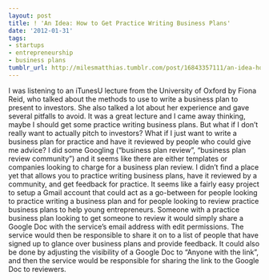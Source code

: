 ```yaml
---
layout: post
title: ! 'An Idea: How to Get Practice Writing Business Plans'
date: '2012-01-31'
tags:
- startups
- entrepreneurship
- business plans
tumblr_url: http://milesmatthias.tumblr.com/post/16843357111/an-idea-how-to-get-practice-writing-business-plans
---
```

I was listening to an iTunesU lecture from the University of Oxford by Fiona Reid, who talked about the methods to use to write a business plan to present to investors. She also talked a lot about her experience and gave several pitfalls to avoid. It was a great lecture and I came away thinking, maybe I should get some practice writing business plans.
But what if I don’t really want to actually pitch to investors? What if I just want to write a business plan for practice and have it reviewed by people who could give me advice?
I did some Googling (“business plan review”, “business plan review community”) and it seems like there are either templates or companies looking to charge for a business plan review. I didn’t find a place yet that allows you to practice writing business plans, have it reviewed by a community, and get feedback for practice.
It seems like a fairly easy project to setup a Gmail account that could act as a go-between for people looking to practice writing a business plan and for people looking to review practice business plans to help young entrepreneurs. Someone with a practice business plan looking to get someone to review it would simply share a Google Doc with the service’s email address with edit permissions. The service would then be responsible to share it on to a list of people that have signed up to glance over business plans and provide feedback.
It could also be done by adjusting the visibility of a Google Doc to “Anyone with the link”, and then the service would be responsible for sharing the link to the Google Doc to reviewers.

